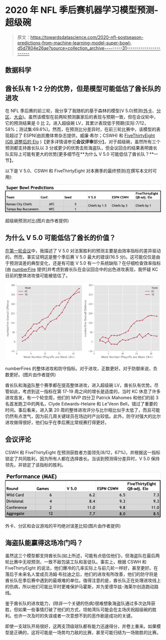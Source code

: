# 2020 年 NFL 季后赛机器学习模型预测-超级碗

> 原文：<https://towardsdatascience.com/2020-nfl-postseason-predictions-from-machine-learning-model-super-bowl-d5d7804e26ae?source=collection_archive---------31----------------------->

## 数据科学

## 酋长队有 1-2 分的优势，但是模型可能低估了酋长队的进攻

在 NFL 季后赛的前三轮，我分享了我随机的基于森林的模型(V 5.0)预测([外卡](https://nasir-bhanpuri.medium.com/2020-nfl-postseason-predictions-from-machine-learning-model-wild-card-3bf72a824702)、[分区](/2020-nfl-postseason-predictions-from-machine-learning-model-divisional-a9391ad23e79)、[大会](/2020-nfl-postseason-predictions-from-machine-learning-model-conference-fb3be4012b89))。虽然该模型在前两轮预测赢家后的表现与预期一致，但在会议轮中，它的预测结果是 0 比 2。进入超级碗 LV，其累计表现低于预期(实际:7/12，58%；测试集:69.6%)。然而，在预测比分差异时，在前三轮比赛中，该模型的表现超过了 ESPN(由凯撒体育杂志提供，威廉·希尔；CSWH) 和 [FiveThirtyEight (QB 调整后的 Elo](https://projects.fivethirtyeight.com/2020-nfl-predictions/games/?ex_cid=rrpromo) )【更多详情请参见**会议评审**部分】。对于超级碗，虽然所有三个预测都支持酋长队以 3 分或更少的优势击败海盗队，但会议回合的结果表明酋长队实际上可能有更大的优势[更多细节在**为什么 V 5.0 可能低估了酋长队？**一节】。

以下是 V 5.0、CSWH 和 FiveThirtyEight 对本赛季的最终预测(在撰写本文时可用):

![](img/9163e2dcf269c3141c0a505d167524a2.png)

超级碗预测对比(图片由作者提供)

## 为什么 V 5.0 可能低估了酋长的价值？

[在第一轮会议](/2020-nfl-postseason-predictions-from-machine-learning-model-conference-fb3be4012b89)中，我描述了 V 5.0 对法案胜利的预测主要是由效率指标的差异驱动的。然而，事实证明这是整个季后赛 V 5.0 最大的错误(16.5 分)。这可能仅仅是由于预测误差的典型变化，还是有可能 V 5.0 有一个系统缺陷？在仔细检查效率指标[由 [numberFire](https://www.numberfire.com/nfl/teams/power-rankings) 提供]并考虑到酋长队在会议回合中的出色进攻表现，我怀疑 KC 目前的整体进攻值可能被低估了。

![](img/10773f9b2055a54516deb7ddc1351dd9.png)

numberFires 的整体进攻和防守指标。对于进攻，正数更好。对于防御来说，负数更好。(图片由作者提供)

酋长队和海盗队整个赛季都在提高整体进攻，进入超级碗 LV，酋长队有优势。尽管如此，考虑到这一指标在第 17-19 周之间的增长是适度的，当时 KC 休息了许多进攻首发，有一个轮空周，他们的 MVP 四分卫 Patrick Mahomes 和他们的前 3 名首发跑卫中的两名，Clyde Edwards-Helaire 和 Le'Veon Bell，错过了重要的时间。事后看来，进入第 20 周的整体进攻评分与比尔相比似乎太低了，而且可能仍然有点泄气，因为前几周关键球员在场边时产出较低。此外，防守对强大的比尔进攻做得很好，他们似乎在季后赛比常规赛打得更好。

## 会议评论

CSWH 和 FiveThirtyEight 在预测获胜者方面领先(8/12，67%)，并根据这一指标锁定了共同胜利，因为所有人都在选择酋长。当谈到预测得分差异时，V 5.0 保持领先，并锁定了该指标的胜利。

![](img/70ab499c5bf27086f863ee9a8bce0bfd.png)

外卡、分区和会议游戏的平均绝对误差比较(图片由作者提供)

## **海盗队能赢得这场冷门吗？**

虽然这三个模型都支持酋长队(如上所述，可能有点低估他们)，但海盗队在最后两轮比赛中无视预测，一致不敌包装工队和圣徒队。事实上，根据 CSWH 和 FiveThirtyEight 的说法，他们爆冷的几率实际上与前几轮一样好，甚至更好。在落后于未来名人堂成员汤姆·布拉迪之后，他们的进攻有所改善，他们的防守将是酋长队在季后赛中遇到的最艰难的单位。值得注意的是，酋长队正在处理进攻线上的伤病，所以他们可能比平时更难保护马霍斯，并为爱德华兹-海莱尔创造跑动路线。

鉴于酋长队的进攻能力，(除非一个关键的伤病)很难想象海盗队通过多次达阵获胜，但如果一些事情打破了他们的方式，坦帕湾队可能会在主场庆祝超级碗的胜利。也许一次及时的失误或者一次意想不到的恶作剧是成功的关键。

即使一支球队开局很好，这两支顶级球队都有能力迅速得分，并卷土重来。如果模型是正确的，这将可能是一场势均力敌的比赛，甚至可能归结为一场致胜的比赛。